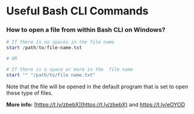 # Useful Bash CLI Commands



### How to open a file from within Bash CLI on Windows?

```powershell
# If there is no spaces in the file name 
start /path/to/file-name.txt

# OR

# If there is a space or more in the  file name
start "" "/path/to/file name.txt"
```

Note that the file will be opened in the default program that is set to open these type of files.

**More info:** [https://t.ly/zbebX](https://t.ly/zbebX) and https://t.ly/eOYOD


